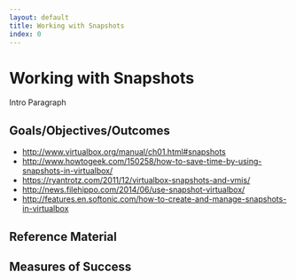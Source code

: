 ```yaml
---
layout: default
title: Working with Snapshots 
index: 0
---
```


Working with Snapshots
======================

Intro Paragraph

Goals/Objectives/Outcomes
-------------------------

* http://www.virtualbox.org/manual/ch01.html#snapshots
* http://www.howtogeek.com/150258/how-to-save-time-by-using-snapshots-in-virtualbox/
* https://ryantrotz.com/2011/12/virtualbox-snapshots-and-vmis/
* http://news.filehippo.com/2014/06/use-snapshot-virtualbox/
* http://features.en.softonic.com/how-to-create-and-manage-snapshots-in-virtualbox

Reference Material
------------------

Measures of Success
-------------------


